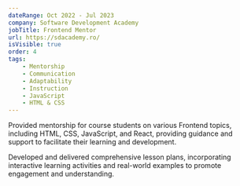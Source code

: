 ```yaml
---
dateRange: Oct 2022 - Jul 2023
company: Software Development Academy
jobTitle: Frontend Mentor
url: https://sdacademy.ro/
isVisible: true
order: 4
tags:
    - Mentorship
    - Communication
    - Adaptability
    - Instruction
    - JavaScript
    - HTML & CSS
---
```


Provided mentorship for course students on various Frontend topics, including HTML, CSS, JavaScript, and React, providing guidance and support to facilitate their learning and development.

Developed and delivered comprehensive lesson plans, incorporating interactive learning activities and real-world examples to promote engagement and understanding.
